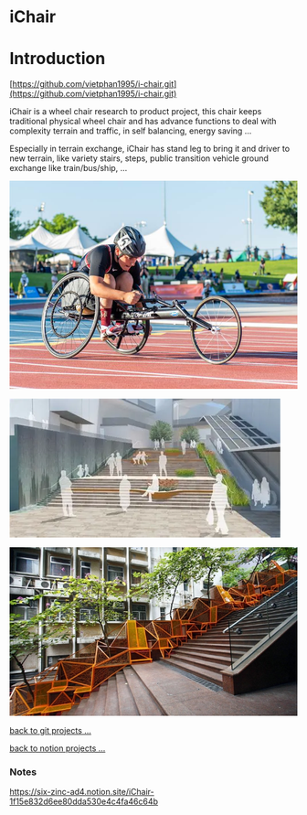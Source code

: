 # iChair

# Introduction

[https://github.com/vietphan1995/i-chair.git](https://github.com/vietphan1995/i-chair.git)

iChair is a wheel chair research to product project, this chair keeps traditional physical wheel chair and has advance functions to deal with complexity terrain and traffic, in self balancing, energy saving …

Especially in terrain exchange, iChair has stand leg to bring it and driver to new terrain, like variety stairs, steps, public transition vehicle ground exchange like train/bus/ship, … 

![image.png](image.png)

![image.png](image%201.png)

![image.png](image%202.png)

[back to git projects …](https://github.com/vietphan1995/projects)

[back to notion projects …](https://www.notion.so/Projects-23d5e832d6ee80149cedda9c49fefe21?pvs=21)

### Notes
https://six-zinc-ad4.notion.site/iChair-1f15e832d6ee80dda530e4c4fa46c64b